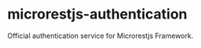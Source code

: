 microrestjs-authentication
==========================

Official authentication service for Microrestjs Framework.
